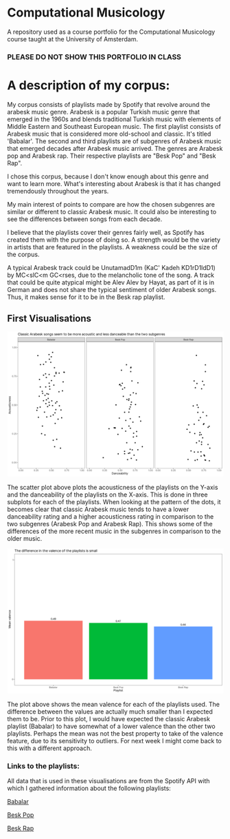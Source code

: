 # Computational Musicology

A repository used as a course portfolio for the Computational Musicology course taught at the University of Amsterdam.

### PLEASE DO NOT SHOW THIS PORTFOLIO IN CLASS

# A description of my corpus:

My corpus consists of playlists made by Spotify that revolve around the arabesk music genre. Arabesk is a popular Turkish music genre that emerged in the 1960s and blends traditional Turkish music with elements of Middle Eastern and Southeast European music. The first playlist consists of Arabesk music that is considered more old-school and classic. It's titled 'Babalar'. The second and third playlists are of subgenres of Arabesk music that emerged decades after Arabesk music arrived. The genres are Arabesk pop and Arabesk rap. Their respective playlists are "Besk Pop" and "Besk Rap".

I chose this corpus, because I don't know enough about this genre and want to learn more. What's interesting about Arabesk is that it has changed tremendously throughout the years.

My main interest of points to compare are how the chosen subgenres are similar or different to classic Arabesk music. It could also be interesting to see the differences between songs from each decade.

I believe that the playlists cover their genres fairly well, as Spotify has created them with the purpose of doing so. A strength would be the variety in artists that are featured in the playlists. A weakness could be the size of the corpus.

A typical Arabesk track could be UnutamadD1m (KaC' Kadeh KD1rD1ldD1) by MC\<slC\<m GC\<rses, due to the melancholic tone of the song. A track that could be quite atypical might be Alev Alev by Hayat, as part of it is in German and does not share the typical sentiment of older Arabesk songs. Thus, it makes sense for it to be in the Besk rap playlist.

## First Visualisations

![](https://raw.githubusercontent.com/erenkocadag/Computational_Musicology/main/Plots/acous.png)

The scatter plot above plots the acousticness of the playlists on the Y-axis and the danceability of the playlists on the X-axis. This is done in three subplots for each of the playlists. When looking at the pattern of the dots, it becomes clear that classic Arabesk music tends to have a lower danceability rating and a higher acousticness rating in comparison to the two subgenres (Arabesk Pop and Arabesk Rap). This shows some of the differences of the more recent music in the subgenres in comparison to the older music.

![](https://raw.githubusercontent.com/erenkocadag/Computational_Musicology/main/Plots/valence2.png)

The plot above shows the mean valence for each of the playlists used. The difference between the values are actually much smaller than I expected them to be. Prior to this plot, I would have expected the classic Arabesk playlist (Babalar) to have somewhat of a lower valence than the other two playlists. Perhaps the mean was not the best property to take of the valence feature, due to its sensitivity to outliers. For next week I might come back to this with a different approach.

### Links to the playlists:

All data that is used in these visualisations are from the Spotify API with which I gathered information about the following playlists:

[Babalar](https://open.spotify.com/playlist/37i9dQZF1DX9azIhpBmNbd?si=6db51b6addd848c0)

[Besk Pop](https://open.spotify.com/playlist/37i9dQZF1DXduWUvte9ZYi?si=81f7a3ba11a4430b)

[Besk Rap](https://open.spotify.com/playlist/37i9dQZF1DXciCKvzkUxfS?si=c9b1a17357b9411d)
